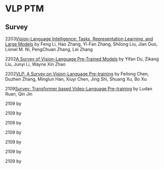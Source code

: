 # VLP PTM
## Survey
2203[Vision-Language Intelligence: Tasks, Representation Learning, and Large Models](https://arxiv.org/abs/2203.01922.pdf) by Feng Li, Hao Zhang, Yi-Fan Zhang, Shilong Liu, Jian Guo, Lionel M. Ni, PengChuan Zhang, Lei Zhang

2202[A Survey of Vision-Language Pre-Trained Models](https://arxiv.org/abs/2202.10936.pdf) by Yifan Du, Zikang Liu, Junyi Li, Wayne Xin Zhao

2202[VLP: A Survey on Vision-Language Pre-training](https://arxiv.org/abs/2202.09061.pdf) by Feilong Chen, Duzhen Zhang, Minglun Han, Xiuyi Chen, Jing Shi, Shuang Xu, Bo Xu

2109[Survey: Transformer based Video-Language Pre-training](https://arxiv.org/abs/2109.09920.pdf) by Ludan Ruan, Qin Jin

2109[](https://arxiv.org/abs/2109.xxx.pdf) by 

2109[](https://arxiv.org/abs/2109.xxx.pdf) by 

2109[](https://arxiv.org/abs/2109.xxx.pdf) by 

2109[](https://arxiv.org/abs/2109.xxx.pdf) by 

2109[](https://arxiv.org/abs/2109.xxx.pdf) by 

2109[](https://arxiv.org/abs/2109.xxx.pdf) by 

2109[](https://arxiv.org/abs/2109.xxx.pdf) by 

























